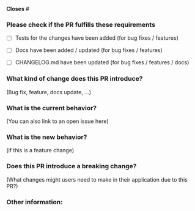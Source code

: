 **Closes** #

### Please check if the PR fulfills these requirements

- [ ] Tests for the changes have been added (for bug fixes / features)
- [ ] Docs have been added / updated (for bug fixes / features)
- [ ] CHANGELOG.md have been updated (for bug fixes / features / docs)


### What kind of change does this PR introduce?

(Bug fix, feature, docs update, ...)

### What is the current behavior?

(You can also link to an open issue here)

### What is the new behavior?

(if this is a feature change)


### Does this PR introduce a breaking change?

(What changes might users need to make in their application due to this PR?)

### Other information:

